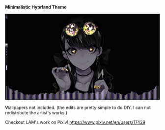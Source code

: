 **Minimalistic Hyprland Theme**

![alt text](screenshot/screenshot-1761254259.png)


Wallpapers not included. (the edits are pretty simple to do DIY. I can not redistribute the artist's works.)

Checkout LAM's work on Pixiv! https://www.pixiv.net/en/users/17429
